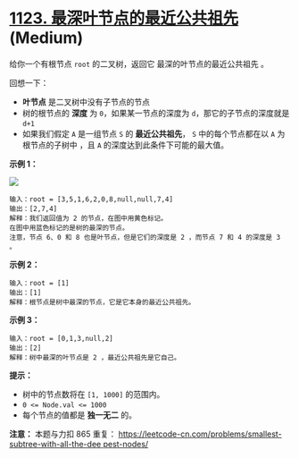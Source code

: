 # [1123. 最深叶节点的最近公共祖先][link] (Medium)

[link]: https://leetcode.cn/problems/lowest-common-ancestor-of-deepest-leaves/

给你一个有根节点 `root` 的二叉树，返回它 最深的叶节点的最近公共祖先 。

回想一下：

- **叶节点** 是二叉树中没有子节点的节点
- 树的根节点的 **深度** 为 `0`，如果某一节点的深度为 `d`，那它的子节点的深度就是 `d+1`
- 如果我们假定 `A` 是一组节点 `S` 的 **最近公共祖先**， `S` 中的每个节点都在以 `A` 为根节点的子树中
，且 `A` 的深度达到此条件下可能的最大值。

**示例 1：**

![](https://s3-lc-upload.s3.amazonaws.com/uploads/2018/07/01/sketch1.png)

```
输入：root = [3,5,1,6,2,0,8,null,null,7,4]
输出：[2,7,4]
解释：我们返回值为 2 的节点，在图中用黄色标记。
在图中用蓝色标记的是树的最深的节点。
注意，节点 6、0 和 8 也是叶节点，但是它们的深度是 2 ，而节点 7 和 4 的深度是 3 。

```

**示例 2：**

```
输入：root = [1]
输出：[1]
解释：根节点是树中最深的节点，它是它本身的最近公共祖先。

```

**示例 3：**

```
输入：root = [0,1,3,null,2]
输出：[2]
解释：树中最深的叶节点是 2 ，最近公共祖先是它自己。
```

**提示：**

- 树中的节点数将在 `[1, 1000]` 的范围内。
- `0 <= Node.val <= 1000`
- 每个节点的值都是 **独一无二** 的。

**注意：** 本题与力扣 865 重复： [https://leetcode-cn.com/problems/smallest-subtree-with-all-the-dee
pest-nodes/](https://leetcode-cn.com/problems/smallest-subtree-with-all-the-deepest-nodes/)
